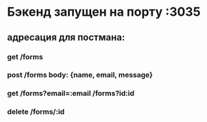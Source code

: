 # Бэкенд запущен на порту :3035
## адресация для постмана:
### get /forms
### post /forms body: {name, email, message}
### get /forms?email=:email  /forms?id:id
### delete /forms/:id
